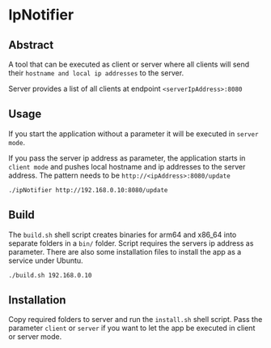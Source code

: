 # IpNotifier
## Abstract
A tool that can be executed as client or server
where all clients will send their `hostname and local ip addresses` to the server.

Server provides a list of all clients at endpoint `<serverIpAddress>:8080`

## Usage
If you start the application without a parameter it will be executed in `server mode`.

If you pass the server ip address as parameter, the application starts in `client mode`
and pushes local hostname and ip addresses to the server address.
The pattern needs to be `http://<ipAddress>:8080/update` 
```
./ipNotifier http://192.168.0.10:8080/update
```
## Build
The `build.sh` shell script creates binaries for arm64 and x86_64 into separate folders in a `bin/` folder.
Script requires the servers ip address as parameter.
There are also some installation files to install the app as a service under Ubuntu.
```
./build.sh 192.168.0.10
```
## Installation
Copy required folders to server and run the `install.sh` shell script. Pass the parameter `client` or `server`
if you want to let the app be executed in client or server mode.